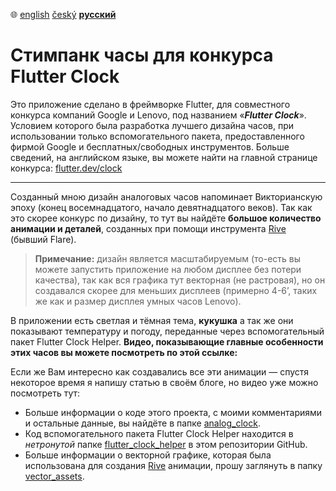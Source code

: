 :globe_with_meridians:  [english](README.md)	[český](README.cz.md)	**<u>русский</u>**

# Стимпанк часы для конкурса Flutter Clock

Это приложение сделано в фреймворке Flutter, для совместного конкурса компаний Google и Lenovo, под названием «***Flutter Clock***». Условием которого была разработка лучшего дизайна часов, при использовании только вспомогательного пакета, предоставленного фирмой Google и бесплатных/свободных инструментов. Больше сведений, на английском языке, вы можете найти на главной странице конкурса: [flutter.dev/clock](https://flutter.dev/clock)

------

Созданный мною дизайн аналоговых часов напоминает Викторианскую эпоху (конец восемнадцатого, начало девятнадцатого веков). Так как это скорее конкурс по дизайну, то тут вы найдёте **большое количество анимации и деталей**, созданных при помощи инструмента [Rive](https://rive.app) (бывший Flare).
> **Примечание:** дизайн является масштабируемым (то-есть вы можете запустить приложение на любом дисплее без потери качества), так как вся графика тут векторная (не растровая), но он создавался скорее для меньших дисплеев (примерно 4-6’, таких же как и размер дисплея умных часов Lenovo).

В приложении есть светлая и тёмная тема, **кукушка** а так же они показывают температуру и погоду, переданные через вспомогательный пакет Flutter Clock Helper. **Видео, показывающие главные особенности этих часов вы можете посмотреть по этой ссылке:**

Если же Вам интересно как создавались все эти анимации — спустя некоторое время я напишу статью в своём блоге, но видео уже можно посмотреть тут:

* Больше информации о коде этого проекта, с моими комментариями и остальные данные, вы найдёте в папке [analog_clock](./analog_clock).
* Код вспомогательного  пакета Flutter Clock Helper находится в *нетронутой* папке [flutter_clock_helper](./flutter_clock_helper) в этом репозитории GitHub.
* Больше информации о векторной графике, которая была использована для создания [Rive](https://rive.app) анимации, прошу заглянуть в папку [vector_assets](./vector_assets).